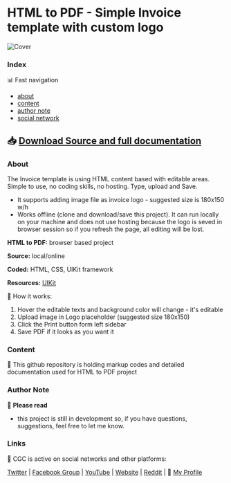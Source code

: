 # HTML to PDF - Simple Invoice template with custom logo

![Cover](https://raw.githubusercontent.com/cssmfc/cssmfc.github.io/master/demos/projects/html2pdf/invoice/it_01/images/1thumb_editable_main.jpg)


### Index

:bar_chart: Fast navigation

* [about](README.md#about)
* [content](README.md#content)
* [author note](README.md#author-note)
* [social network](README.md#links)

## :inbox_tray: [Download Source and full documentation](https://github.com/cssmfc/obs/releases/tag/v1.0.MTM)

### About
The Invoice template is using HTML content based with editable areas. Simple to use, no coding skills, no hosting. Type, upload and Save.
* It supports adding image file as invoice logo - suggested size is 180x150 w/h
* Works offline (clone and download/save this project). It can run locally on your machine and does not use hosting because the logo is seved in browser session so if you refresh the page, all editing will be lost.

 

**HTML to PDF:** browser based project

**Source:** local/online

**Coded:** HTML, CSS, UIKit framework

**Resources:**  [UIKit](https://getuikit.com/)


:wrench: How it works:
1. Hover the editable texts and background color will change - it's editable
2. Upload image in Logo placeholder (suggested size 180x150)
3. Click the Print button form left sidebar
4. Save PDF if it looks as you want it





### Content

:open_file_folder: This github repository is holding markup codes and detailed documentation used for HTML to PDF project


### Author Note

:memo: **Please read**
* this project is still in development so, if you have questions, suggestions, feel free to let me know.




### Links 

:link: CGC is active on social networks and other platforms:

[Twitter](https://www.twitter.com/CSSMFC) | [Facebook Group](https://www.facebook.com/groups/xniteproductions/) | [YouTube](https://www.youtube.com/channel/UCbJQMNUNpK1Pt-uGyOq7iQw) | [Website](https://camgirl.cloud/) | [Reddit](https://www.reddit.com/r/CamgirlLiveEditor/) | :link: [My Profile](https://dan.camgirl.cloud/)
